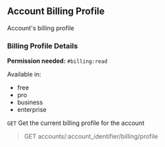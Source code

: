 ## Account Billing Profile

Account's billing profile

### Billing Profile Details

**Permission needed:** `#billing:read`

Available in:

* free
* pro
* business
* enterprise

`GET` Get the current billing profile for the account

> GET accounts/:account_identifier/billing/profile

